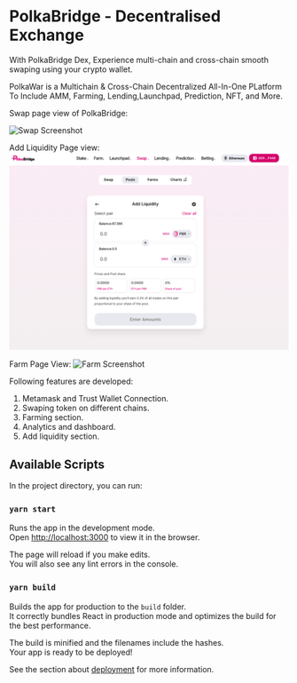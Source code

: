# PolkaBridge - Decentralised Exchange

With PolkaBridge Dex, Experience multi-chain and cross-chain smooth swaping using your crypto wallet.

PolkaWar is a Multichain & Cross-Chain Decentralized All-In-One PLatform To Include AMM, Farming, Lending,Launchpad, Prediction, NFT, and More.

Swap page view of PolkaBridge:

![Swap Screenshot](frontend/.png)

Add Liquidity Page view:
![Pool Screenshot](frontend/pool.png)

Farm Page View:
![Farm Screenshot](frontend/.png)

Following features are developed:

1. Metamask and Trust Wallet Connection.
2. Swaping token on different chains.
3. Farming section.
4. Analytics and dashboard.
5. Add liquidity section.

## Available Scripts

In the project directory, you can run:

### `yarn start`

Runs the app in the development mode.\
Open [http://localhost:3000](http://localhost:3000) to view it in the browser.

The page will reload if you make edits.\
You will also see any lint errors in the console.

### `yarn build`

Builds the app for production to the `build` folder.\
It correctly bundles React in production mode and optimizes the build for the best performance.

The build is minified and the filenames include the hashes.\
Your app is ready to be deployed!

See the section about [deployment](https://facebook.github.io/create-react-app/docs/deployment) for more information.
